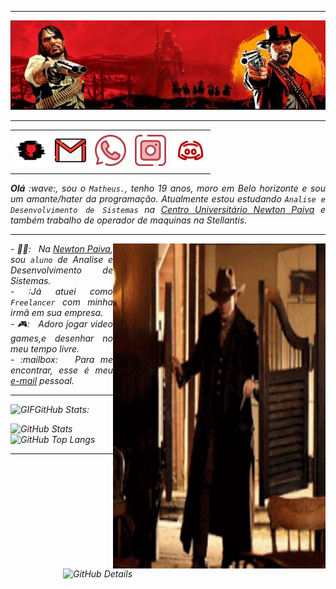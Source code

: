 -----

<div align="center">
<img alt="Header" src="https://github.com/Dnizdj/Dnizdj/blob/main/img/Imagem1.jpg"/>
</div>

-----

<div align="center">
<table>
<tr>
 <td align="center" colspan="11"></td>
</tr> 
<tr>
<td><a href="https://github.com/matheus11111119" target="_blank"><img src="https://github.com/Dnizdj/Dnizdj/blob/main/img/social.png" width="50px" height="50px"/></a>
</td>
<td><a href="mailto:matheus.n.guimaraes117@gmail.com" target="_blank"><img src="https://github.com/Dnizdj/Dnizdj/blob/main/img/gmail.png" width="50px" height="50px"/></a>
</td>
<td><a href="https://wa.me/5531984602679" target="_blank"><img src="https://github.com/Dnizdj/Dnizdj/blob/main/img/whatsapp.png" width="50px" height="50px"/></a>
</td>
<td><a href="https://www.instagram.com/matheus_n119/" target="_blank"><img src="https://github.com/Dnizdj/Dnizdj/blob/main/img/instagram.png" width="50px" height="50px"/></a>
</td>
<td><a href="https://discordapp.com/users/miranha117" target="_blank"><img src="https://github.com/Dnizdj/Dnizdj/blob/main/img/discor%20image.png" width="50px" height="50px"/></a>
</td>
</tr>
<tr>
 <td align="center" colspan="11"></td>
</tr> 
</table>

</div>
<div align="justify">
<i><b>Olá</b> :wave:, sou o <code>Matheus.</code>, tenho 19 anos, moro em Belo horizonte e sou um amante/hater da programação. Atualmente estou estudando <code>Analise e Desenvolvimento de Sistemas</code> na <a href="https://newtonpaiva.br/" target="_blank">Centro Universitário Newton Paiva</a> e também trabalho de operador de maquinas na Stellantis.
</div>

-----

<div>
<div>
<img align="right" alt="GIF" src="https://github.com/Dnizdj/Dnizdj/blob/main/img/gif%20git.gif" width="340px" height="520px"/>
</div>



<div align="justify">
<p> 
- 👨‍🎓: &nbsp; Na <a href="https://newtonpaiva.br/" target="_blank">Newton Paiva</a>, sou <code>aluno</code> de Analise e Desenvolvimento de Sistemas. <br />
- :Já atuei como <code>Freelancer</code> com minha irmã em sua empresa. <br />
- 🎮: &nbsp; Adoro jogar video games,e desenhar no meu tempo livre.<br />
- :mailbox: &nbsp; Para me encontrar, esse é meu <a href="mailto:matheus.n.guimaraes117@gmail.com" target="_blank">e-mail</a> pessoal.<br />
</p>
</div>
</div>

-----

<img height="20" alt="GIF" src="https://github.com/Dnizdj/Dnizdj/blob/main/img/graphic.gif?raw=true"/>GitHub Stats:

<div>
<img align="right" alt="GitHub Details" width="420px" src="http://github-profile-summary-cards.vercel.app/api/cards/profile-details?username=Dnizdj&theme=github_dark"/>
<!--- <img alt="GitHub Commits" width="200px" src="http://github-profile-summary-cards.vercel.app/api/cards/productive-time?username=Dnizdj&theme=github_dark"/> -->
<img alt="GitHub Stats" width="200px" src="http://github-profile-summary-cards.vercel.app/api/cards/stats?username=Dnizdj&theme=github_dark"/>
<img alt="GitHub Top Langs" width="200px" src="http://github-profile-summary-cards.vercel.app/api/cards/repos-per-language?username=Dnizdj&theme=github_dark"/>
</div>

-----
